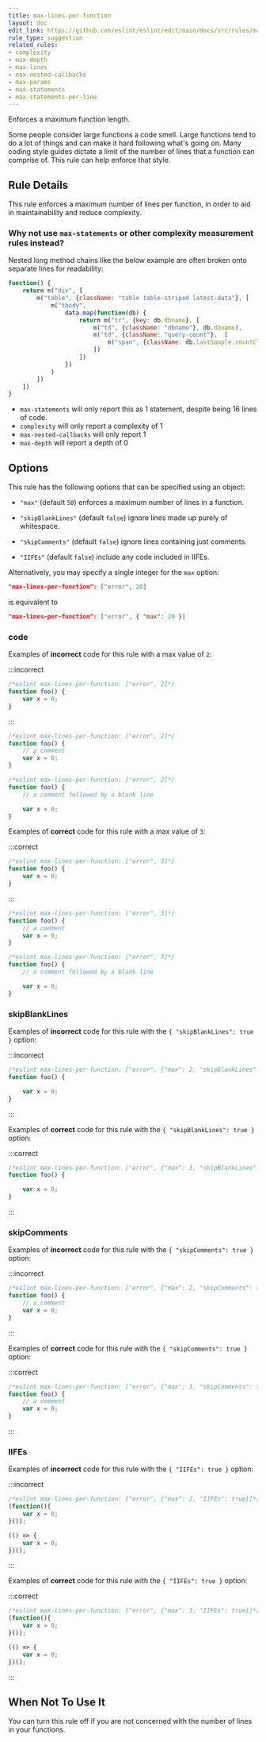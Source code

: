 ```yaml
---
title: max-lines-per-function
layout: doc
edit_link: https://github.com/eslint/eslint/edit/main/docs/src/rules/max-lines-per-function.md
rule_type: suggestion
related_rules:
- complexity
- max-depth
- max-lines
- max-nested-callbacks
- max-params
- max-statements
- max-statements-per-line
---
```


Enforces a maximum function length.

Some people consider large functions a code smell. Large functions tend to do a lot of things and can make it hard following what's going on. Many coding style guides dictate a limit of the number of lines that a function can comprise of. This rule can help enforce that style.

## Rule Details

This rule enforces a maximum number of lines per function, in order to aid in maintainability and reduce complexity.

### Why not use `max-statements` or other complexity measurement rules instead?

Nested long method chains like the below example are often broken onto separate lines for readability:

```js
function() {
    return m("div", [
        m("table", {className: "table table-striped latest-data"}, [
            m("tbody",
                data.map(function(db) {
                    return m("tr", {key: db.dbname}, [
                        m("td", {className: "dbname"}, db.dbname),
                        m("td", {className: "query-count"},  [
                            m("span", {className: db.lastSample.countClassName}, db.lastSample.nbQueries)
                        ])
                    ])
                })
            )
        ])
    ])
}
```

* `max-statements` will only report this as 1 statement, despite being 16 lines of code.
* `complexity` will only report a complexity of 1
* `max-nested-callbacks` will only report 1
* `max-depth` will report a depth of 0

## Options

This rule has the following options that can be specified using an object:

* `"max"` (default `50`) enforces a maximum number of lines in a function.

* `"skipBlankLines"` (default `false`) ignore lines made up purely of whitespace.

* `"skipComments"` (default `false`) ignore lines containing just comments.

* `"IIFEs"` (default `false`) include any code included in IIFEs.

Alternatively, you may specify a single integer for the `max` option:

```json
"max-lines-per-function": ["error", 20]
```

is equivalent to

```json
"max-lines-per-function": ["error", { "max": 20 }]
```

### code

Examples of **incorrect** code for this rule with a max value of `2`:

:::incorrect

```js
/*eslint max-lines-per-function: ["error", 2]*/
function foo() {
    var x = 0;
}
```

:::

```js
/*eslint max-lines-per-function: ["error", 2]*/
function foo() {
    // a comment
    var x = 0;
}
```

```js
/*eslint max-lines-per-function: ["error", 2]*/
function foo() {
    // a comment followed by a blank line

    var x = 0;
}
```

Examples of **correct** code for this rule with a max value of `3`:

:::correct

```js
/*eslint max-lines-per-function: ["error", 3]*/
function foo() {
    var x = 0;
}
```

:::

```js
/*eslint max-lines-per-function: ["error", 3]*/
function foo() {
    // a comment
    var x = 0;
}
```

```js
/*eslint max-lines-per-function: ["error", 3]*/
function foo() {
    // a comment followed by a blank line

    var x = 0;
}
```

### skipBlankLines

Examples of **incorrect** code for this rule with the `{ "skipBlankLines": true }` option:

:::incorrect

```js
/*eslint max-lines-per-function: ["error", {"max": 2, "skipBlankLines": true}]*/
function foo() {

    var x = 0;
}
```

:::

Examples of **correct** code for this rule with the `{ "skipBlankLines": true }` option:

:::correct

```js
/*eslint max-lines-per-function: ["error", {"max": 3, "skipBlankLines": true}]*/
function foo() {

    var x = 0;
}
```

:::

### skipComments

Examples of **incorrect** code for this rule with the `{ "skipComments": true }` option:

:::incorrect

```js
/*eslint max-lines-per-function: ["error", {"max": 2, "skipComments": true}]*/
function foo() {
    // a comment
    var x = 0;
}
```

:::

Examples of **correct** code for this rule with the `{ "skipComments": true }` option:

:::correct

```js
/*eslint max-lines-per-function: ["error", {"max": 3, "skipComments": true}]*/
function foo() {
    // a comment
    var x = 0;
}
```

:::

### IIFEs

Examples of **incorrect** code for this rule with the `{ "IIFEs": true }` option:

:::incorrect

```js
/*eslint max-lines-per-function: ["error", {"max": 2, "IIFEs": true}]*/
(function(){
    var x = 0;
}());

(() => {
    var x = 0;
})();
```

:::

Examples of **correct** code for this rule with the `{ "IIFEs": true }` option:

:::correct

```js
/*eslint max-lines-per-function: ["error", {"max": 3, "IIFEs": true}]*/
(function(){
    var x = 0;
}());

(() => {
    var x = 0;
})();
```

:::

## When Not To Use It

You can turn this rule off if you are not concerned with the number of lines in your functions.
